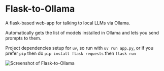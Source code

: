 # Flask-to-Ollama

A flask-based web-app for talking to local LLMs via Ollama.

Automatically gets the list of models installed in Ollama and lets you send prompts to them.

Project dependencies setup for `uv`, so run with `uv run app.py`, or if you prefer `pip` then do `pip install flask requests` then `flask run`

![Screenshot of Flask-to-Ollama](/senwerks/Flask-to-Ollama/refs/heads/main/flask-to-ollama.png)
